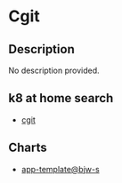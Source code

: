# Cgit

## Description

No description provided.

## k8 at home search

- [cgit](https://nanne.dev/k8s-at-home-search/#/cgit)

## Charts

- [app-template@bjw-s](https://bjw-s.github.io/helm-charts/)
